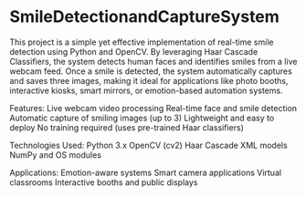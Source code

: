 # SmileDetectionandCaptureSystem
This project is a simple yet effective implementation of real-time smile detection using Python and OpenCV. By leveraging Haar Cascade Classifiers, the system detects human faces and identifies smiles from a live webcam feed. Once a smile is detected, the system automatically captures and saves three images, making it ideal for applications like photo booths, interactive kiosks, smart mirrors, or emotion-based automation systems.

Features:
Live webcam video processing
Real-time face and smile detection
Automatic capture of smiling images (up to 3)
Lightweight and easy to deploy
No training required (uses pre-trained Haar classifiers)

Technologies Used:
Python 3.x
OpenCV (cv2)
Haar Cascade XML models
NumPy and OS modules

Applications:
Emotion-aware systems
Smart camera applications
Virtual classrooms
Interactive booths and public displays
